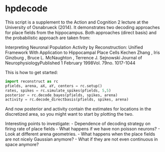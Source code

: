 hpdecode
========

This script is a supplement to the Action and Cognition 2 lecture at the
University of Osnabrueck (2014). It demonstrates two decoding approaches
for place fields from the hippocampus. Both approaches (direct basis) and
the probabilistic approach are taken from:

Interpreting Neuronal Population Activity by Reconstruction: Unified Framework 
With Application to Hippocampal Place Cells
Kechen Zhang , Iris Ginzburg , Bruce L. McNaughton , Terrence J. Sejnowski
Journal of NeurophysiologyPublished 1 February 1998Vol. 79no. 1017-1044


This is how to get started:

```python
import reconstruct as rc
pfields, arena, aX, aY, centers = rc.setup()
rates, spikes = rc.simulate_spikes(pfields, 5,5)
posterior = rc.decode_bayes(pfields, spikes, arena)
activity = rc.decode_directbasis(pfields, spikes, arena)
```

And now posterior and activity contain the estimates for locations in the
discretized area, so you might want to start by plotting the two.


Interesting points to investigate:
    - Dependence of decoding strategy on firing rate of place fields
    - What happens if we have non poisson neurons?
    - Look at different arena geometries.
    - What happens when the place fields are not nicely Gaussian anymore?
    - What if they are not even continuous in space anymore?

